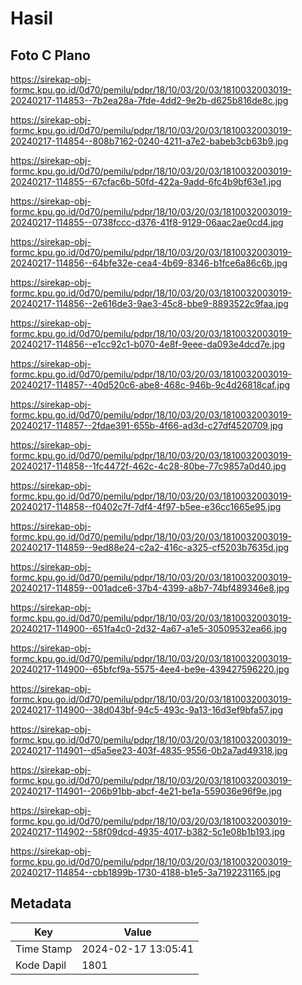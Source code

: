 # Hasil

## Foto C Plano

https://sirekap-obj-formc.kpu.go.id/0d70/pemilu/pdpr/18/10/03/20/03/1810032003019-20240217-114853--7b2ea28a-7fde-4dd2-9e2b-d625b816de8c.jpg

https://sirekap-obj-formc.kpu.go.id/0d70/pemilu/pdpr/18/10/03/20/03/1810032003019-20240217-114854--808b7162-0240-4211-a7e2-babeb3cb63b9.jpg

https://sirekap-obj-formc.kpu.go.id/0d70/pemilu/pdpr/18/10/03/20/03/1810032003019-20240217-114855--67cfac6b-50fd-422a-9add-6fc4b9bf63e1.jpg

https://sirekap-obj-formc.kpu.go.id/0d70/pemilu/pdpr/18/10/03/20/03/1810032003019-20240217-114855--0738fccc-d376-41f8-9129-06aac2ae0cd4.jpg

https://sirekap-obj-formc.kpu.go.id/0d70/pemilu/pdpr/18/10/03/20/03/1810032003019-20240217-114856--64bfe32e-cea4-4b69-8346-b1fce6a86c6b.jpg

https://sirekap-obj-formc.kpu.go.id/0d70/pemilu/pdpr/18/10/03/20/03/1810032003019-20240217-114856--2e616de3-9ae3-45c8-bbe9-8893522c9faa.jpg

https://sirekap-obj-formc.kpu.go.id/0d70/pemilu/pdpr/18/10/03/20/03/1810032003019-20240217-114856--e1cc92c1-b070-4e8f-9eee-da093e4dcd7e.jpg

https://sirekap-obj-formc.kpu.go.id/0d70/pemilu/pdpr/18/10/03/20/03/1810032003019-20240217-114857--40d520c6-abe8-468c-946b-9c4d26818caf.jpg

https://sirekap-obj-formc.kpu.go.id/0d70/pemilu/pdpr/18/10/03/20/03/1810032003019-20240217-114857--2fdae391-655b-4f66-ad3d-c27df4520709.jpg

https://sirekap-obj-formc.kpu.go.id/0d70/pemilu/pdpr/18/10/03/20/03/1810032003019-20240217-114858--1fc4472f-462c-4c28-80be-77c9857a0d40.jpg

https://sirekap-obj-formc.kpu.go.id/0d70/pemilu/pdpr/18/10/03/20/03/1810032003019-20240217-114858--f0402c7f-7df4-4f97-b5ee-e36cc1665e95.jpg

https://sirekap-obj-formc.kpu.go.id/0d70/pemilu/pdpr/18/10/03/20/03/1810032003019-20240217-114859--9ed88e24-c2a2-416c-a325-cf5203b7635d.jpg

https://sirekap-obj-formc.kpu.go.id/0d70/pemilu/pdpr/18/10/03/20/03/1810032003019-20240217-114859--001adce6-37b4-4399-a8b7-74bf489346e8.jpg

https://sirekap-obj-formc.kpu.go.id/0d70/pemilu/pdpr/18/10/03/20/03/1810032003019-20240217-114900--651fa4c0-2d32-4a67-a1e5-30509532ea66.jpg

https://sirekap-obj-formc.kpu.go.id/0d70/pemilu/pdpr/18/10/03/20/03/1810032003019-20240217-114900--65bfcf9a-5575-4ee4-be9e-439427596220.jpg

https://sirekap-obj-formc.kpu.go.id/0d70/pemilu/pdpr/18/10/03/20/03/1810032003019-20240217-114900--38d043bf-94c5-493c-9a13-16d3ef9bfa57.jpg

https://sirekap-obj-formc.kpu.go.id/0d70/pemilu/pdpr/18/10/03/20/03/1810032003019-20240217-114901--d5a5ee23-403f-4835-9556-0b2a7ad49318.jpg

https://sirekap-obj-formc.kpu.go.id/0d70/pemilu/pdpr/18/10/03/20/03/1810032003019-20240217-114901--206b91bb-abcf-4e21-be1a-559036e96f9e.jpg

https://sirekap-obj-formc.kpu.go.id/0d70/pemilu/pdpr/18/10/03/20/03/1810032003019-20240217-114902--58f09dcd-4935-4017-b382-5c1e08b1b193.jpg

https://sirekap-obj-formc.kpu.go.id/0d70/pemilu/pdpr/18/10/03/20/03/1810032003019-20240217-114854--cbb1899b-1730-4188-b1e5-3a7192231165.jpg


## Metadata

| Key        | Value               |
| ---------- | ------------------- |
| Time Stamp | 2024-02-17 13:05:41 |
| Kode Dapil | 1801                |



